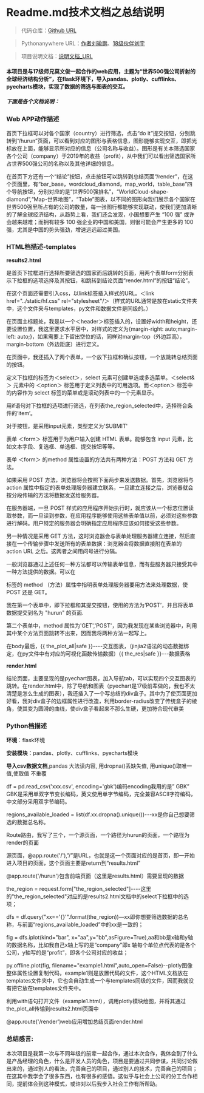 <h1> Readme.md技术文档之总结说明</h1>

> 代码仓库：[Github URL]( https://github.com/Crayon2/flask)

> Pythonanywhere URL：[作者刘瑜鹏]( http://crayon3.pythonanywhere.com/)、[18级伙伴刘宇](http://liuyu18.pythonanywhere.com/)

> 项目说明文档：[说明文档_URL]( https://github.com/wenjunmo/DataStory_Interactive-Visualization/blob/master/README.md)

#### 本项目是与17级师兄莫文俊一起合作的web应用，主题为“世界500强公司折射的全球经济结构分析”，在flask环境下，导入pandas、plotly、cufflinks、pyecharts模块，实现了数据的筛选与图表的交互。

##### 下面是各个文档说明：

<h3> Web APP动作描述</h3>

首页下拉框可以对各个国家（country）进行筛选，点击“do it”提交按钮，分别跳转到“/hurun”页面，可以看到对应的图形与表格信息，图形能够实现交互，即把光标放在上面，能够显示所对应的信息（公司名称与收益）。图形是有关本筛选国家各个公司（company）于2019年的收益（profit），从中我们可以看出筛选国家所占世界500强公司的名称以及其他详细的信息。

在首页下方还有一个“结论”按钮，点击按钮可以跳转到总结页面“/render”，在这个页面里，有“bar_base，wordcloud_diamond，map_world，table_base”四个导航按钮，分别对应的是“世界500强排名”，“WorldCloud-shape-diamond”,“Map-世界地图”，“Table”图表，以不同的图形向我们展示各个国家在世界500强里所占有的公司的数量，每一张图行都能够实现联动，使我们更加清晰的了解全球经济结构，从趋势上看，我们还会发现，小国想要产生 “100 强” 或许会越来越难；而拥有较多 100 强企业的中国和美国，则很可能会产生更多的 100 强，尤其是中国的势头强劲，增速远远超过美国。

<h3>HTML档描述-templates</h3>

**results2.html**

是首页下拉框进行选择所要筛选的国家而后跳转的页面，用两个表单form分别表示下拉框的选项选择及其按钮，和跳转到结论页面“render.html”的按钮“结论”。

在这个页面还需要引入css，以link标签插入样式的URL。＜link href="../static/hf.css" rel="stylesheet"/＞（样式的URL通常是放在static文件夹中，这个文件夹与templates，py文件和数据文件是同级的。）

在页面主标题处，我是以一个＜header＞标签插入的，设置好width和height，还要设置位置，我这里要求水平居中，对样式的定义为{margin-right: auto;margin-left: auto;}，如果需要上下留出空位的话，同样对margin-top（外边距高），margin-bottom（外边距底）进行定义。

在页面中，我还插入了两个表单，一个放下拉框和确认按钮，一个放跳转总结页面的按钮。

定义下拉框的标签为＜select＞，select 元素可创建单选或多选菜单。＜select&＞ 元素中的 ＜option＞ 标签用于定义列表中的可用选项。而＜option＞ 标签中的内容作为 select 标签的菜单或是滚动列表中的一个元素显示。

用if语句对下拉框的选项进行筛选，在列表the_region_selected中，选择符合条件的‘item’。

对于按钮，是采用input元素，类型定义为'SUBMIT'

表单 ＜form＞ 标签用于为用户输入创建 HTML 表单。能够包含 input 元素，比如文本字段、复选框、单选框、提交按钮等等。

表单 ＜form＞ 的method 属性设置的方法共有两种方法：POST 方法和 GET 方法。

如果采用 POST 方法，浏览器将会按照下面两步来发送数据。首先，浏览器将与 action 属性中指定的表单处理服务器建立联系，一旦建立连接之后，浏览器就会按分段传输的方法将数据发送给服务器。

在服务器端，一旦 POST 样式的应用程序开始执行时，就应该从一个标志位置读取参数，而一旦读到参数，在应用程序能够使用这些表单值以前，必须对这些参数进行解码。用户特定的服务器会明确指定应用程序应该如何接受这些参数。

另一种情况是采用 GET 方法，这时浏览器会与表单处理服务器建立连接，然后直接在一个传输步骤中发送所有的表单数据：浏览器会将数据直接附在表单的 action URL 之后。这两者之间用问号进行分隔。

一般浏览器通过上述任何一种方法都可以传输表单信息，而有些服务器只接受其中一种方法提供的数据。可以在 <form> 标签的 method （方法）属性中指明表单处理服务器要用方法来处理数据，使 POST 还是 GET。

我在第一个表单中，即下拉框和其提交按钮，使用的方法为‘POST’，并且将表单数据提交到名为 "hurun" 的页面. 

第二个表单中，method 属性为'GET','POST'，因为我发现在某些浏览器中，利用其中某个方法页面跳转不出来，因而我将两种方法一起写上。

在body最后，{{ the_plot_all|safe }}----交互图表，（jinjia2语法的动态数据绑定，在py文件中有对应的可视化函数传输数据）{{ the_res|safe }}---数据表格

**render.html**

结论页面，主要呈现的是pyechart图表，加入导航tab，可以实现四个交互图表的跳转。在render.html中，除了导航和图表（pyechart是17级前辈做的，我也不太清楚是怎么生成的图表），我还插入了一个写总结的div盒子。其中为了使页面更加好看，我对div盒子的边框属性进行改造，利用border-radius改变了传统盒子的棱角，使其变为圆滑的曲线，使div盒子看起来不那么生硬，更加符合现代审美

<h3> Python档描述</h3>

**环境**：flask环境

**安装模块**：pandas、plotly、cufflinks、pyecharts模块

**导入csv数据文档**,pandas 大法读内容, 用dropna()丢缺失值, 用unique()取唯一值,使取值 不重覆

df = pd.read_csv('xxx.csv', encoding='gbk')编码encoding我用的是” GBK” GBK是采用单双字节变长编码，英文使用单字节编码，完全兼容ASCII字符编码，中文部分采用双字节编码。

regions_available_loaded = list(df.xx.dropna().unique())---xx是你自己想要筛选的数据总名称。

Route路由，我写了三个，一个源页面，一个路径为hurun的页面，一个路径为render的页面

源页面，@app.route('/'),”/”是URL，也就是这一个页面对应的是首页，即一开始进入项目的页面，这个页面主要是return到“results.html” 

@app.route('/hurun')包含前端页面（这里是results.html）需要呈现的数据

the_region = request.form["the_region_selected"]----这里的"the_region_selected"对应的是results2.html文档中的select下拉框中的选项；

dfs = df.query("xx=='{}'".format(the_region))—xx即你想要筛选数据的总名称，与前面“regions_available_loaded”中的xx是一致的；

fig = dfs.iplot(kind="bar", x="aa",y="bb",asFigure=True),aa和bb是x轴和y轴的数据名称，比如我自己x轴上写的是“company”即x 轴每个单位点代表的是各个公司，y轴写的是“profit”，即各个公司对应的收益；

py.offline.plot(fig, filename="example1.html",auto_open=False)--plotly图像整体属性设置复制代码，example1则是放置代码的文件，这个HTML文档放在templates文件夹中，它也会自动生成一个与templates同级的文件，因而我就没有把它放在templates文件夹中。

利用with语句打开文件（example1.html），调用plotly模块绘图，并将其通过the_plot_all传输到results2.html页面中

@app.route('/render')web应用增加总结页面render.html

<h3> 总结感言: </h3>

本次项目是我第一次与不同年级的前辈一起合作，通过本次合作，我体会到了什么是产品经理的角色，什么是开发人员的角色，项目是要通过共同参谋，共同讨论做出来的，通过别人的看法，完善自己的项目，通过别人的技术，完善自己的项目；在这其中我学会了很多东西，也有很多的感悟。这似乎与社会上公司的分工合作相同，提前体会到这种模式，或许对以后我步入社会工作有所帮助。


